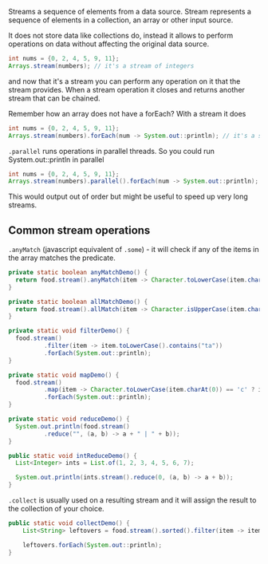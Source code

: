 Streams a sequence of elements from a data source. 
Stream represents a sequence of elements in a collection, an array or other input source.

It does not store data like collections do, instead it allows to perform operations on data without affecting the original data source.

```java
int nums = {0, 2, 4, 5, 9, 11};
Arrays.stream(numbers); // it's a stream of integers
```

and now that it's a stream you can perform any operation on it that the stream provides. When a stream operation it closes and returns another stream that can be chained. 

Remember how an array does not have a forEach? With a stream it does

```java
int nums = {0, 2, 4, 5, 9, 11};
Arrays.stream(numbers).forEach(num -> System.out::println); // it's a stream of integers
```

`.parallel` runs operations in parallel threads. So you could run System.out::println in parallel

```java
int nums = {0, 2, 4, 5, 9, 11};
Arrays.stream(numbers).parallel().forEach(num -> System.out::println); // it's a stream of integers
```

This would output out of order but might be useful to speed up very long streams.

## Common stream operations

`.anyMatch` (javascript equivalent of `.some`) - it will check if any of the items in the array matches the predicate.

```java
private static boolean anyMatchDemo() {
  return food.stream().anyMatch(item -> Character.toLowerCase(item.charAt(0)) == 'c');
}

private static boolean allMatchDemo() {
  return food.stream().allMatch(item -> Character.isUpperCase(item.charAt(0)));
}

private static void filterDemo() {
  food.stream()
          .filter(item -> item.toLowerCase().contains("ta"))
          .forEach(System.out::println);
}

private static void mapDemo() {
  food.stream()
          .map(item -> Character.toLowerCase(item.charAt(0)) == 'c' ? item + " is tasty" : item + " is yuckie")
          .forEach(System.out::println);
}

private static void reduceDemo() {
  System.out.println(food.stream()
          .reduce("", (a, b) -> a + " | " + b));
}

public static void intReduceDemo() {
  List<Integer> ints = List.of(1, 2, 3, 4, 5, 6, 7);

  System.out.println(ints.stream().reduce(0, (a, b) -> a + b));
}
```

`.collect` is usually used on a resulting stream and it will assign the result to the collection of your choice.

```java
public static void collectDemo() {
    List<String> leftovers = food.stream().sorted().filter(item -> item.contains("o")).toList();

    leftovers.forEach(System.out::println);
}
```
